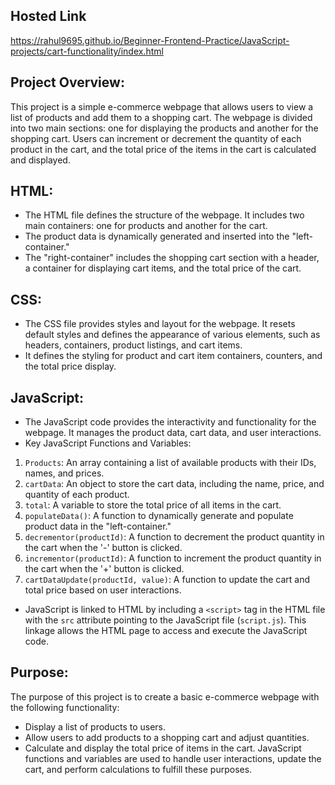## Hosted Link
https://rahul9695.github.io/Beginner-Frontend-Practice/JavaScript-projects/cart-functionality/index.html

## Project Overview:
This project is a simple e-commerce webpage that allows users to view a list of products and add them to a shopping cart. The webpage is divided into two main sections: one for displaying the products and another for the shopping cart. Users can increment or decrement the quantity of each product in the cart, and the total price of the items in the cart is calculated and displayed.

## HTML:
- The HTML file defines the structure of the webpage. It includes two main containers: one for products and another for the cart.
- The product data is dynamically generated and inserted into the "left-container."
- The "right-container" includes the shopping cart section with a header, a container for displaying cart items, and the total price of the cart.

## CSS:
- The CSS file provides styles and layout for the webpage. It resets default styles and defines the appearance of various elements, such as headers, containers, product listings, and cart items.
- It defines the styling for product and cart item containers, counters, and the total price display.

## JavaScript:
- The JavaScript code provides the interactivity and functionality for the webpage. It manages the product data, cart data, and user interactions.
- Key JavaScript Functions and Variables:
1. `Products`: An array containing a list of available products with their IDs, names, and prices.
2. `cartData`: An object to store the cart data, including the name, price, and quantity of each product.
3. `total`: A variable to store the total price of all items in the cart.
4. `populateData()`: A function to dynamically generate and populate product data in the "left-container."
5. `decrementor(productId)`: A function to decrement the product quantity in the cart when the '-' button is clicked.
6. `incrementor(productId)`: A function to increment the product quantity in the cart when the '+' button is clicked.
7. `cartDataUpdate(productId, value)`: A function to update the cart and total price based on user interactions.
- JavaScript is linked to HTML by including a `<script>` tag in the HTML file with the `src` attribute pointing to the JavaScript file (`script.js`). This linkage allows the HTML page to access and execute the JavaScript code.

## Purpose:
The purpose of this project is to create a basic e-commerce webpage with the following functionality:

- Display a list of products to users.
- Allow users to add products to a shopping cart and adjust quantities.
- Calculate and display the total price of items in the cart.
JavaScript functions and variables are used to handle user interactions, update the cart, and perform calculations to fulfill these purposes.
